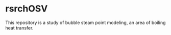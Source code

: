 # rsrchOSV

This repository is a study of bubble steam point modeling, an area of boiling heat transfer.


